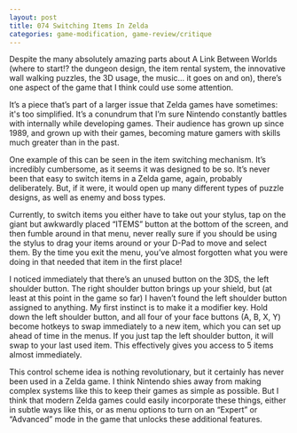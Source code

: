 ```yaml
---
layout: post
title: 074 Switching Items In Zelda
categories: game-modification, game-review/critique
---
```

Despite the many absolutely amazing parts about A Link Between Worlds (where to start!? the dungeon design, the item rental system, the innovative wall walking puzzles, the 3D usage, the music… it goes on and on), there’s one aspect of the game that I think could use some attention. 

It’s a piece that’s part of a larger issue that Zelda games have sometimes: it's too simplified.  It’s a conundrum that I’m sure Nintendo constantly battles with internally while developing games.  Their audience has grown up since 1989, and grown up with their games, becoming mature gamers with skills much greater than in the past.

One example of this can be seen in the item switching mechanism.  It’s incredibly cumbersome, as it seems it was designed to be so.  It’s never been that easy to switch items in a Zelda game, again, probably deliberately.  But, if it were, it would open up many different types of puzzle designs, as well as enemy and boss types.

Currently, to switch items you either have to take out your stylus, tap on the giant but awkwardly placed “ITEMS” button at the bottom of the screen, and then fumble around in that menu, never really sure if you should be using the stylus to drag your items around or your D-Pad to move and select them.  By the time you exit the menu, you’ve almost forgotten what you were doing in that needed that item in the first place!

I noticed immediately that there’s an unused button on the 3DS, the left shoulder button.  The right shoulder button brings up your shield, but (at least at this point in the game so far) I haven’t found the left shoulder button assigned to anything.  My first instinct is to make it a modifier key.  Hold down the left shoulder button, and all four of your face buttons (A, B, X, Y) become hotkeys to swap immediately to a new item, which you can set up ahead of time in the menus.  If you just tap the left shoulder button, it will swap to your last used item.  This effectively gives you access to 5 items almost immediately.  

This control scheme idea is nothing revolutionary, but it certainly has never been used in a Zelda game.  I think Nintendo shies away from making complex systems like this to keep their games as simple as possible. But I think that modern Zelda games could easily incorporate these things, either in subtle ways like this, or as menu options to turn on an “Expert” or “Advanced” mode in the game that unlocks these additional features.